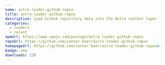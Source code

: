 ```yaml
---
name: astro-loader-github-repos
title: astro-loader-github-repos
description: Load GitHub repository data into the Astro content layer
categories:
  - loaders
  - recent
npmUrl: https://www.npmjs.com/package/astro-loader-github-repos
repoUrl: https://github.com/connor-baer/astro-loader-github-repos
homepageUrl: https://github.com/connor-baer/astro-loader-github-repos#readme
badge: new
downloads: 128
---
```

